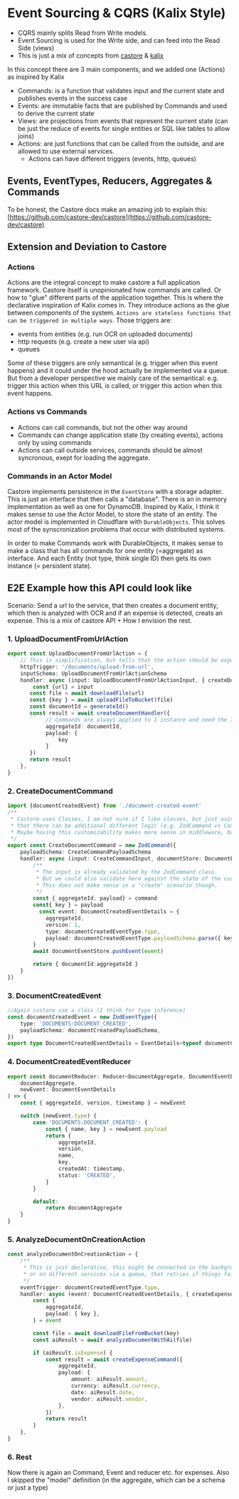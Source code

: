 # Event Sourcing & CQRS (Kalix Style)

-   CQRS mainly splits Read from Write models.
-   Event Sourcing is used for the Write side, and can feed into the Read Side (views)
-   This is just a mix of concepts from [castore](https://github.com/castore-dev/castore) & [kalix](https://docs.kalix.io/index.html)

In this concept there are 3 main components, and we added one (Actions) as inspired by Kalix

-   Commands: is a function that validates input and the current state and publishes events in the success case
-   Events: are immutable facts that are published by Commands and used to derive the current state
-   Views: are projections from events that represent the current state (can be just the reduce of events for single entities or SQL like tables to allow joins)
-   Actions: are just functions that can be called from the outside, and are allowed to use external services.
    -   Actions can have different triggers (events, http, queues)

## Events, EventTypes, Reducers, Aggregates & Commands

To be honest, the Castore docs make an amazing job to explain this:
[https://github.com/castore-dev/castore](https://github.com/castore-dev/castore)

## Extension and Deviation to Castore

### Actions

Actions are the integral concept to make castore a full application framework. Castore itself is unopinionated how commands are called. Or how to "glue" different parts of the application together. This is where the declarative inspiration of Kalix comes in. They introduce actions as the glue between components of the system.
`Actions are stateless functions that can be triggered in multiple ways`.
Those triggers are:

-   events from entities (e.g. run OCR on uploaded documents)
-   http requests (e.g. create a new user via api)
-   queues

Some of these triggers are only semantical (e.g. trigger when this event happens) and it could under the hood actually be implemented via a queue. But from a developer perspective we mainly care of the semantical:
e.g. trigger this action when this URL is called, or trigger this action when this event happens.

### Actions vs Commands

-   Actions can call commands, but not the other way around
-   Commands can change application state (by creating events), actions only by using commands
-   Actions can call outside services, commands should be almost syncronous, exept for loading the aggregate.

### Commands in an Actor Model

Castore implements persistence in the `EventStore` with a storage adapter. This is just an interface that then calls a "database". There is an in memory implementation as well as one for DynamoDB.
Inspired by Kalix, I think it makes sense to use the Actor Model, to store the state of an entity. The actor model is implemented in Cloudflare with `DurableObjects`.
This solves most of the synscronization problems that occur with distributed systems.

In order to make Commands work with DurableObjects, it makes sense to make a class that has all commands for one entity (=aggregate) as interface. And each Entity (not type, think single ID) then gets its own instance (= persistent state).

## E2E Example how this API could look like

Scenario: Send a url to the service, that then creates a document entity, which then is analyzed with OCR and if an expense is detected, creats an expense.
This is a mix of castore API + How I envision the rest.

### 1. UploadDocumentFromUrlAction

```ts
export const UploadDocumentFromUrlAction = {
    // This is simplification, but tells that the action should be exposed under that url
    httpTrigger: '/documents/upload-from-url',
    inputSchema: UploadDocumentFromUrlActionSchema
    handler: async (input: UploadDocumentFromUrlActionInput, { createDocumentCommand }) => {
        const {url} = input
       const file = await downloadFile(url)
       const {key } = await uploadFileToBucket(file)
       const documentId = generateId()
       const result = await createDocumentHandler({
            // Commands are always applied to 1 instance and need the Id
            aggregateId: documentId,
            payload: {
                key
            }
       })
       return result
    },
}
```

### 2. CreateDocumentCommand

```ts
import {documentCreatedEvent} from './document-created-event'
/**
 * Castore uses Classes, I am not sure if I like classes, but just using one here to show
 * that there can be additional different logic (e.g. ZodCommand vs Command)
 * Maybe having this customizability makes more sense in middleware, but not sure.
 */
export const CreateDocumentCommand = new ZodCommand({
    payloadSchema: CreateCommandPayloadSchema
    handler: async (input: CreateCommandInput, documentStore: DocumentEventStore) => {
        /**
         * The input is already validated by the ZodCommand class.
         * But we could also validate here against the state of the current "Documen"
         * This does not make sense in a "create" scenario though.
         */
        const { aggregateId, payload} = command
        const{ key } = payload
          const event: DocumentCreatedEventDetails = {
            aggregateId,
            version: 1,
            type: documentCreatedEventType.type,
            payload: documentCreatedEventType.payloadSchema.parse({ key }),
        }
        await documentEventStore.pushEvent(event)

        return { documentId:aggregateId }
    }
})
```

### 3. DocumentCreatedEvent

```ts
//Again custore use a class (I think for type inference)
const documentCreatedEvent = new ZodEventType({
    type: 'DOCUMENTS:DOCUMENT_CREATED',
    payloadSchema: documentCreatedPayloadSchema,
})
export type DocumentCreatedEventDetails = EventDetails<typeof documentCreatedEvent>
```

### 4. DocumentCreatedEventReducer

```ts
export const documentReducer: Reducer<DocumentAggregate, DocumentEventDetails> = (
    documentAggregate,
    newEvent: DocumentEventDetails
) => {
    const { aggregateId, version, timestamp } = newEvent

    switch (newEvent.type) {
        case 'DOCUMENTS:DOCUMENT_CREATED': {
            const { name, key } = newEvent.payload
            return {
                aggregateId,
                version,
                name,
                key,
                createdAt: timestamp,
                status: 'CREATED',
            }
        }

        default:
            return documentAggregate
    }
}
```

### 5. AnalyzeDocumentOnCreationAction

```ts
const analyzeDocumentOnCreationAction = {
    /**
     * This is just declerative, this might be connected in the background in memory,
     * or on different services via a queue, that retries if things fail etc...
     */
    eventTrigger: documentCreatedEventType.type,
    handler: async (event: DocumentCreatedEventDetails, { createExpenseCommand }) => {
        const {
            aggregateId,
            payload: { key },
        } = event

        const file = await downloadFileFromBucket(key)
        const aiResult = await analyzeDocumentWithAi(file)

        if (aiResult.isExpense) {
            const result = await createExpenseCommand({
                aggregateId,
                payload: {
                    amount: aiResult.amount,
                    currency: aiResult.currency,
                    date: aiResult.date,
                    vendor: aiResult.vendor,
                },
            })
            return result
        }
    },
}
```

### 6. Rest

Now there is again an Command, Event and reducer etc. for expenses.
Also I skipped the "model" definition (in the aggregate, which can be a schema or just a type)
